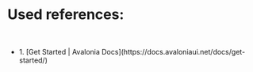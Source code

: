 <h1>Used references:</h1><br/>
<ul>
  <li>1. [Get Started | Avalonia Docs](https://docs.avaloniaui.net/docs/get-started/)</li>
</ul>
